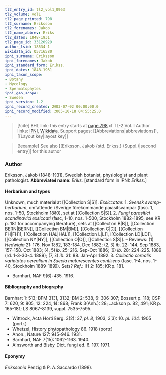```yaml
---
tl2_entry_id: tl2_vol1_0963
tl2_volume: vol1
tl2_page_printed: 798
tl2_surname: Eriksson
tl2_forenames: Jakob
tl2_name_abbrev: Eriks.
tl2_dates: 1848-1931
tl2_page_id: 33120929
author_lsid: 18534-1
wikidata_id: Q5716580
ipni_surname: Eriksson
ipni_forenames: Jakob
ipni_standard_form: Erikss.
ipni_dates: 1848-1931
ipni_taxon_scope: 
- Botany
- Mycology
- Spermatophytes
ipni_geo_scope: 
- Sweden
ipni_version: 1.2
ipni_record_created: 2003-07-02 00:00:00.0
ipni_record_modified: 2005-10-18 04:55:25.0
---
```


> [!cite] BHL link: this entry starts at [page 798](https://www.biodiversitylibrary.org/page/33120929) of TL-2 Vol. I
> Author links: [IPNI](https://www.ipni.org/a/18534-1), [Wikidata](https://www.wikidata.org/wiki/Q5716580). Support pages: [[Abbreviations|abbreviations]], [[Layout key|layout key]]

> [!example] See also [[Eriksson, Jakob {std. Erikss.} (Suppl.)|second entry]] for this author

### Author

Eriksson, Jakob (1848-1931), Swedish botanist, physiologist and plant pathologist. 
**Abbreviated name**: *Eriks.* \[standard form in IPNI: *Erikss.*\]

#### Herbarium and types

Unknown, much material at [[Collection S|S]].
*Exsiccatae*: 1. *Svensk svamp-herbarium*, omfattende i Sverige förekommande parasitsvampar (fasc. 1, nos. 1-50, Stockholm 1880), set at [[Collection S|S]].
2. *Fungi parasitici scandinavici exsiccati* (fasc, 1-10, nos. 1-500, Stockholm 1882-1895, see KR p. 181 for accompanying literature), sets at [[Collection B|B]], [[Collection BERN|BERN]], [[Collection BM|BM]], [[Collection C|C]], [[Collection FH|FH]], [[Collection HAL|HAL]], [[Collection L|L]], [[Collection LD|LD]], [[Collection NY|NY]], [[Collection O|O]], [[Collection S|S]]. – Reviews: (1) *Hedwigia* 21: 176. Nov 1882, 183-184. Dec 1882; (2, 3) *ib*. 22: 144. Sep 1883, 157-158. Oct 1883; (4, 5) *ib*. 25: 216. Sep-Oct 1886; (6) *ib*. 28: 224-225. 1889 (rd. 1-3-30-4. 1889); (7, 8) *ib*. 31: 88. Jan-Apr 1892.
3. *Collectio cerealis varietates cerealium in Suecia maturescentes continens* (fasc. 1-4, nos. 1-40, Stockholm 1889-1899). Sets?
*Ref*.: IH 2: 185; KR p. 181.
- Barnhart, NAF 9(6): 435. 1916.

#### Bibliography and biography

Barnhart 1: 513; BFM 3131, 3132; BM 2: 538, 6: 306-307; Bossert p. 118; CSP 7: 620, 9: 805, 12: 224, 14: 868; Frank 3(Anh.): 28; Jackson p. 82, 491; KR p. 165-181; LS 8067-8139, suppl. 7535-7595.
- Wittrock, Acta Horti Berg. 3(2): 37, *pl. 8*, 1903, 3(3): 10. *pl. 104.* 1905 (portr.)
- Whetzel, History phytopathology 86. 1918 (portr.)
- Anon., Nature 127: 945-946. 1931.
- Barnhart, NAF 7(15): 1062-1163. 1940.
- Ainsworth and Bisby, Dict. fungi ed. 6. 197. 1971.

#### Eponymy

*Erikssonia* Penzig & P. A. Saccardo (1898).


